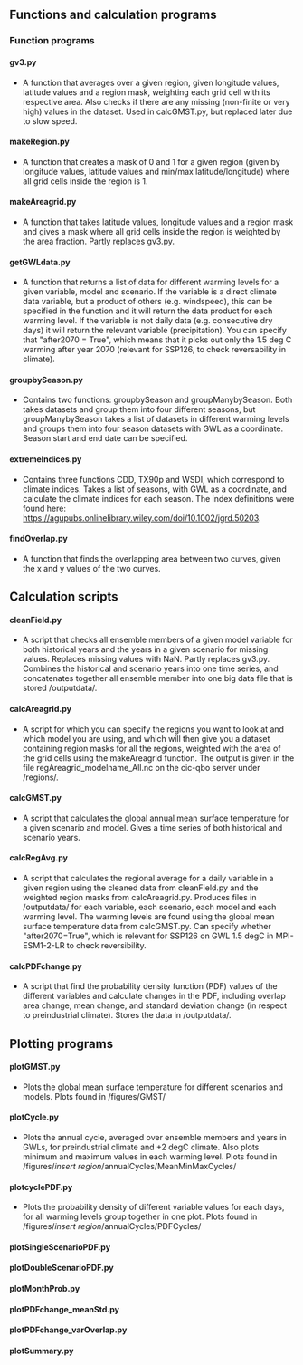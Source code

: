 ## Functions and calculation programs

### Function programs

#### gv3.py
- A function that averages over a given region, given longitude values, latitude values and a region mask, weighting each grid cell with its respective area. Also checks if there are any missing (non-finite or very high) values in the dataset. Used in calcGMST.py, but replaced later due to slow speed.

#### makeRegion.py
- A function that creates a mask of 0 and 1 for a given region (given by longitude values, latitude values and min/max latitude/longitude) where all grid cells inside the region is 1.

#### makeAreagrid.py
- A function that takes latitude values, longitude values and a region mask and gives a mask where all grid cells inside the region is weighted by the area fraction. Partly replaces gv3.py.

#### getGWLdata.py 
 - A function that returns a list of data for different warming levels for a given variable, model and scenario. If the variable is a direct climate data variable, but a product of others (e.g. windspeed), this can be specified in the function and it will return the data product for each warming level. If the variable is not daily data (e.g. consecutive dry days) it will return the relevant variable (precipitation). You can specify that "after2070 = True", which means that it picks out only the 1.5 deg C warming after year 2070 (relevant for SSP126, to check reversability in climate).

#### groupbySeason.py
- Contains two functions: groupbySeason and groupManybySeason. Both takes datasets and group them into four different seasons, but groupManybySeason takes a list of datasets in different warming levels and groups them into four season datasets with GWL as a coordinate. Season start and end date can be specified.

#### extremeIndices.py
- Contains three functions CDD, TX90p and WSDI, which correspond to climate indices. Takes a list of seasons, with GWL as a coordinate, and calculate the climate indices for each season. The index definitions were found here: https://agupubs.onlinelibrary.wiley.com/doi/10.1002/jgrd.50203.

#### findOverlap.py
- A function that finds the overlapping area between two curves, given the x and y values of the two curves.

## Calculation scripts

#### cleanField.py
- A script that checks all ensemble members of a given model variable for both historical years and the years in a given scenario for missing values. Replaces missing values with NaN. Partly replaces gv3.py. Combines the historical and scenario years into one time series, and concatenates together all ensemble member into one big data file that is stored /outputdata/.

#### calcAreagrid.py
- A script for which you can specify the regions you want to look at and which model you are using, and which will then give you a dataset containing region masks for all the regions, weighted with the area of the grid cells using the makeAreagrid function. The output is given in the file regAreagrid_modelname_All.nc on the cic-qbo server under /regions/.

#### calcGMST.py
- A script that calculates the global annual mean surface temperature for a given scenario and model. Gives a time series of both historical and scenario years.

#### calcRegAvg.py
- A script that calculates the regional average for a daily variable in a given region using the cleaned data from cleanField.py and the weighted region masks from calcAreagrid.py. Produces files in /outputdata/ for each variable, each scenario, each model and each warming level. The warming levels are found using the global mean surface temperature data from calcGMST.py. Can specify whether "after2070=True", which is relevant for SSP126 on GWL 1.5 degC in MPI-ESM1-2-LR to check reversibility. 

#### calcPDFchange.py
- A script that find the probability density function (PDF) values of the different variables and calculate changes in the PDF, including overlap area change, mean change, and standard deviation change (in respect to preindustrial climate). Stores the data in /outputdata/.


## Plotting programs

#### plotGMST.py
- Plots the global mean surface temperature for different scenarios and models. Plots found in /figures/GMST/

#### plotCycle.py
- Plots the annual cycle, averaged over ensemble members and years in GWLs, for preindustrial climate and +2 degC climate. Also plots minimum and maximum values in each warming level. Plots found in /figures/*insert region*/annualCycles/MeanMinMaxCycles/
  
#### plotcyclePDF.py
- Plots the probability density of different variable values for each days, for all warming levels group together in one plot. Plots found in /figures/*insert region*/annualCycles/PDFCycles/

#### plotSingleScenarioPDF.py
#### plotDoubleScenarioPDF.py
#### plotMonthProb.py
#### plotPDFchange_meanStd.py
#### plotPDFchange_varOverlap.py
#### plotSummary.py




